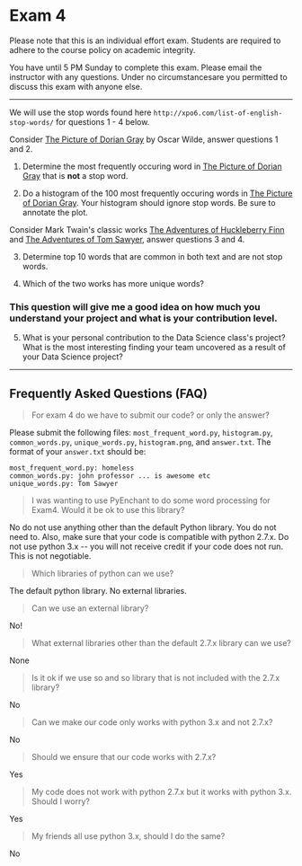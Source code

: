 
# Exam 4

Please note that this is an individual effort exam.  Students are required to adhere to the course policy on academic integrity.

You have until 5 PM Sunday to complete this exam.  Please email the instructor with any questions.  Under no circumstancesare you permitted to discuss this exam with anyone else.

---

We will use the stop words found here `http://xpo6.com/list-of-english-stop-words/` for questions 1 - 4 below.

Consider [The Picture of Dorian Gray](https://www.gutenberg.org/cache/epub/174/pg174.txt) by Oscar Wilde, answer questions 1 and 2.

1. Determine the most frequently occuring word in [The Picture of Dorian Gray](https://www.gutenberg.org/cache/epub/174/pg174.txt) that is **not** a stop word.

2. Do a histogram of the 100 most frequently occuring words in [The Picture of Dorian Gray](https://www.gutenberg.org/cache/epub/174/pg174.txt).  Your histogram should ignore stop words.  Be sure to annotate the plot.

Consider Mark Twain's classic works [The Adventures of Huckleberry Finn](https://www.gutenberg.org/cache/epub/76/pg76.txt) and [The Adventures of Tom Sawyer](https://www.gutenberg.org/cache/epub/74/pg74.txt), answer questions 3 and 4.

3. Determine top 10 words that are common in both text and are not stop words.

4. Which of the two works has more unique words?

### This question will give me a good idea on how much you understand your project and what is your contribution level.

5. What is your personal contribution to the Data Science class's project? What is the most interesting finding your team uncovered as a result of your Data Science project?

---

## Frequently Asked Questions (FAQ)

> For exam 4 do we have to submit our code? or only the answer? 

Please submit the following files: `most_frequent_word.py`, `histogram.py`, `common_words.py`, `unique_words.py`, `histogram.png`, and `answer.txt`. The format of your `answer.txt` should be:

```
most_frequent_word.py: homeless
common_words.py: john professor ... is awesome etc
unique_words.py: Tom Sawyer
``` 

> I was wanting to use PyEnchant to do some word processing for Exam4.  Would it be ok to use this library?

No do not use anything other than the default Python library.  You do not need to.  Also, make sure that your code is compatible with python 2.7.x.  Do not use python 3.x -- you will not receive credit if your code does not run.  This is not negotiable.

> Which libraries of python can we use?

The default python library. No external libraries.

> Can we use an external library?

No!

> What external libraries other than the default 2.7.x library can we use?

None

> Is it ok if we use so and so library that is not included with the 2.7.x library?

No

> Can we make our code only works with python 3.x and not 2.7.x?

No

> Should we ensure that our code works with 2.7.x?

Yes

> My code does not work with python 2.7.x but it works with python 3.x.  Should I worry?

Yes

> My friends all use python 3.x, should I do the same?

No


